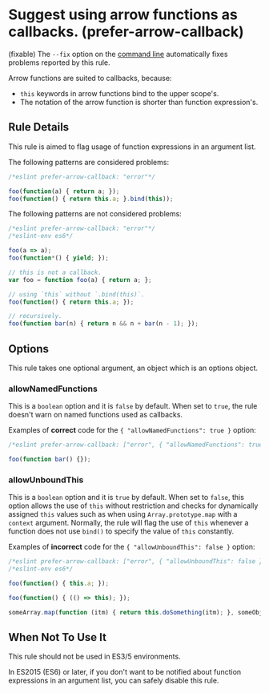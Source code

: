# Suggest using arrow functions as callbacks. (prefer-arrow-callback)

(fixable) The `--fix` option on the [command line](../user-guide/command-line-interface#fix) automatically fixes problems reported by this rule.

Arrow functions are suited to callbacks, because:

- `this` keywords in arrow functions bind to the upper scope's.
- The notation of the arrow function is shorter than function expression's.

## Rule Details

This rule is aimed to flag usage of function expressions in an argument list.

The following patterns are considered problems:

```js
/*eslint prefer-arrow-callback: "error"*/

foo(function(a) { return a; });
foo(function() { return this.a; }.bind(this));
```

The following patterns are not considered problems:

```js
/*eslint prefer-arrow-callback: "error"*/
/*eslint-env es6*/

foo(a => a);
foo(function*() { yield; });

// this is not a callback.
var foo = function foo(a) { return a; };

// using `this` without `.bind(this)`.
foo(function() { return this.a; });

// recursively.
foo(function bar(n) { return n && n + bar(n - 1); });
```

## Options

This rule takes one optional argument, an object which is an options object.

### allowNamedFunctions

This is a `boolean` option and it is `false` by default. When set to `true`, the rule doesn't warn on named functions used as callbacks.

Examples of **correct** code for the `{ "allowNamedFunctions": true }` option:

```js
/*eslint prefer-arrow-callback: ["error", { "allowNamedFunctions": true }]*/

foo(function bar() {});
```

### allowUnboundThis

This is a `boolean` option and it is `true` by default. When set to `false`, this option allows the use of `this` without restriction and checks for dynamically assigned `this` values such as when using `Array.prototype.map` with a `context` argument. Normally, the rule will flag the use of `this` whenever a function does not use `bind()` to specify the value of `this` constantly.

Examples of **incorrect** code for the `{ "allowUnboundThis": false }` option:

```js
/*eslint prefer-arrow-callback: ["error", { "allowUnboundThis": false }]*/
/*eslint-env es6*/

foo(function() { this.a; });

foo(function() { (() => this); });

someArray.map(function (itm) { return this.doSomething(itm); }, someObject);
```

## When Not To Use It

This rule should not be used in ES3/5 environments.

In ES2015 (ES6) or later, if you don't want to be notified about function expressions in an argument list, you can safely disable this rule.

